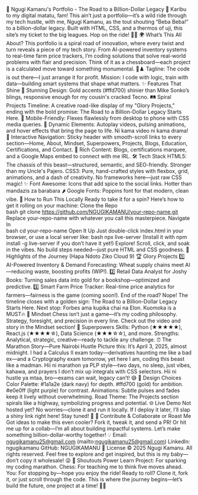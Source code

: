 🚀 Ngugi Kamanu's Portfolio - The Road to a Billion-Dollar Legacy 🌟
Karibu to my digital matatu, fam! This ain’t just a portfolio—it’s a wild ride through my tech hustle, with me, Ngugi Kamanu, as the tout shouting “Beba Beba!” to a billion-dollar legacy. Built with HTML, CSS, and a thermos of uji, this site’s my ticket to the big leagues. Hop on the ride! 🚌💨
🌍 What’s This All About?
This portfolio is a spiral road of innovation, where every twist and turn reveals a piece of my tech story. From AI-powered inventory systems to real-time farm price trackers, I’m coding solutions that solve real-world problems with flair and precision. Think of it as a chessboard—each project is a calculated move toward something monumental. 🧠♟️
Tagline: The code is out there—I just arrange it for profit.
Mission: I code with logic, train with data—building smart systems that shape what matters.
✨ Features That Shine
🎨 Stunning Design: Gold accents (#ffd700) shinier than Mike Sonko’s blings, responsive enough for my cousin's cracked Tecno.
🛤️ Spiral Projects Timeline: A creative road-like display of my "Glory Projects," ending with the bold promise: The Road to a Billion-Dollar Legacy Starts Here. 
📱 Mobile-Friendly: Flexes flawlessly from desktop to phone with CSS media queries.
🎥 Dynamic Elements: Autoplay videos, pulsing animations, and hover effects that bring the page to life. Ni kama video ni kama drama!
🔗 Interactive Navigation: Sticky header with smooth-scroll links to every section—Home, About, Mindset, Superpowers, Projects, Blogs, Education, Certifications, and Contact.
📜 Rich Content: Blogs, certifications marquee, and a Google Maps embed to connect with me IRL.
🛠️ Tech Stack
HTML5: The chassis of this beast—structured, semantic, and SEO-friendly. Stronger than my Uncle's Pajero.
CSS3: Pure, hand-crafted styles with flexbox, grid, animations, and a dash of creativity. No frameworks here—just raw CSS magic! ✨
Font Awesome: Icons that add spice to the social links. Hotter than mandazis za barabara 🌶️
Google Fonts: Poppins font for that modern, clean vibe.
🚧 How to Run This Locally
Ready to take it for a spin? Here’s how to get it rolling on your machine:
Clone the Repo  
bash
git clone https://github.com/NGUGIKAMANU/your-repo-name.git
Replace your-repo-name with whatever you call this masterpiece.
Navigate In  
bash
cd your-repo-name
Open It Up
Just double-click index.html in your browser, or use a local server like:
bash
npx live-server
(Install it with npm install -g live-server if you don’t have it yet!)
Explore!
Scroll, click, and soak in the vibes. No build steps needed—just pure HTML and CSS goodness.
🌟 Highlights of the Journey (Hapa Ndoto Ziko Cloud 9)
🏆 Glory Projects
1️⃣ AI-Powered Inventory & Demand Forecasting: Wheat supply chains meet AI—reducing waste, boosting profits (WIP!).
2️⃣ Retail Data Analyst for Joshy Books: Turning sales data into gold for a bookshop—optimized and predictive.
3️⃣ Smart Farm Price Tracker: Real-time price analytics for farmers—fairness is the game (coming soon!).
End of the road? Nope! The timeline closes with a golden sign: The Road to a Billion-Dollar Legacy Starts Here. Next stop: Forbes ama kupika chai na Elon. Kuomoka is a MUST🔥
🧠 Mindset
Chess isn’t just a game—it’s my coding philosophy. Strategy, foresight, and precision in every line. Check out the video and story in the Mindset section!
💪 Superpowers
Skills: Python (★★★★★), React.js (★★★★☆), Data Science (★★★☆☆), and more.
Strengths: Analytical, strategic, creative—ready to tackle any challenge.
⏰ The Marathon Story—Pure Nairobi Hustle
Picture this: It’s April 3, 2025, almost midnight. I had a Calculus II exam today—derivatives haunting me like a bad ex—and a Cryptography exam tomorrow, yet here I am, coding this beast like a madman. Hii ni marathon ya PLP style—two days, no sleep, just vibes, kahawa, and prayers I don’t mix up integrals with CSS selectors. Hii ni hustle ya mtaa, bro—exams can wait, legacy can’t! 😅 
🎨 Design Choices
Color Palette: 
#1a1a2e (dark navy) for depth.
#ffd700 (gold) for ambition.
#e0e0ff (light purple) for contrast.
Animations: Subtle pulses and fades keep it lively without overwhelming.
Road Theme: The Projects section spirals like a highway, symbolizing progress and potential.
🌐 Live Demo
Not hosted yet? No worries—clone it and run it locally. If I deploy it later, I’ll slap a shiny link right here! Stay tuned! 👀
🤝 Contribute & Collaborate or Roast Me
Got ideas to make this even cooler? Fork it, tweak it, and send a PR! Or hit me up for a collab—I’m all about building impactful systems. Let’s make something billion-dollar-worthy together! 💡
Email: ngugikamanu25@gmail.com (mailto:ngugikamanu25@gmail.com)
LinkedIn: ngugikamanu
GitHub: NGUGIKAMANU
📜 License
© 2025 Ngugi Kamanu. All rights reserved. Feel free to explore and get inspired, but this is my baby—don’t copy it wholesale! 😜
🙌 Shoutouts
Power Learn Project: For sparking my coding marathon.
Chess: For teaching me to think five moves ahead.
You: For stopping by—hope you enjoy the ride!
Ready to roll? Clone it, fork it, or just scroll through the code. This is where the journey begins—let’s build the future, one project at a time! 🚗💨
